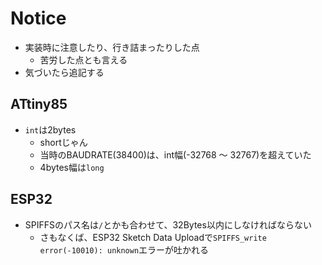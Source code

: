 # Notice

- 実装時に注意したり、行き詰まったりした点
  - 苦労した点とも言える
- 気づいたら追記する

## ATtiny85

- `int`は2bytes
  - shortじゃん
  - 当時のBAUDRATE(38400)は、int幅(-32768 ～ 32767)を超えていた
  - 4bytes幅は`long`

## ESP32

- SPIFFSのパス名は`/`とかも合わせて、32Bytes以内にしなければならない
  - さもなくば、ESP32 Sketch Data Uploadで`SPIFFS_write error(-10010): unknown`エラーが吐かれる
